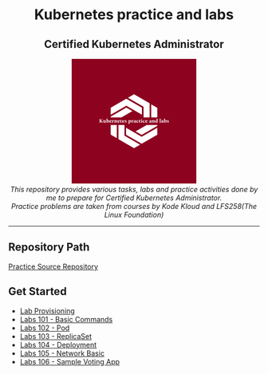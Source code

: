 <h1 style="text-align: center;">Kubernetes practice and labs</h1>
<h2 style="text-align: center;">Certified Kubernetes Administrator</h2>

<p style="text-align: center;">
  <img src="images/favicon.png" alt="favicon" width="250px" height="250px"/>
  <br>
  <i>This repository provides various tasks, labs and practice activities done by me to prepare for Certified Kubernetes Administrator.
    <br>Practice problems are taken from courses by Kode Kloud and LFS258(The Linux Foundation)</i>
  <br>
</p>
<hr/>

## Repository Path

[Practice Source Repository](https://github.com/bhushanpadhye/k8s-certification-practice.git)

## Get Started

- [Lab Provisioning](./lab-provisioning/README.md)
- [Labs 101 - Basic Commands](./labs-101-basic-commands/INDEX.md)
- [Labs 102 - Pod](./labs-102-pod/INDEX.md)
- [Labs 103 - ReplicaSet](./labs-103-replica-set/INDEX.md)
- [Labs 104 - Deployment](./labs-104-deployment/INDEX.md)
- [Labs 105 - Network Basic](./labs-105-network-basic/INDEX.md)
- [Labs 106 - Sample Voting App](./labs-106-sample-voting-app/README.md)